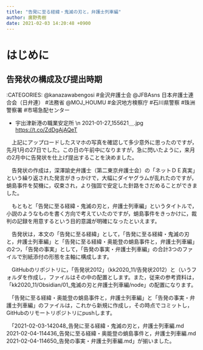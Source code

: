 ```yaml
---
title: "告発に至る経緯・鬼滅の刃と，弁護士列車編"
author: 廣野秀樹
date: 2021-02-03 14:20:48 +0900
---
```


# はじめに

## 告発状の構成及び提出時期

:CATEGORIES: @kanazawabengosi #金沢弁護士会 @JFBAsns 日本弁護士連合会（日弁連） #法務省 @MOJ_HOUMU #金沢地方検察庁 #石川県警察 #珠洲警察署 #市場急配センター

- 宇出津新港の職業安定所 \n 2021-01-27_155621＿.jpg https://t.co/ZdDgAjAQeT

　上記にアップロードしたスマホの写真を確認して多少意外に思ったのですが，先月1月の27日でした。この日の午前中になりますが，急に閃いたように，来月の2月中に告発状を仕上げ提出することを決めました。

　告発状の作成は，深澤諭史弁護士（第二東京弁護士会）の「ネットＤＥ真実」という繰り返された発言がきっかけで，大幅にダイヤグラムが乱れたのですが，蛸島事件を契機に，収束され，より強固で安定した針路をさだめることができました。

　もともと「告発に至る経緯・鬼滅の刃と，弁護士列車編」というタイトルで，小説のようなものを書く方向で考えていたのですが，蛸島事件をきっかけに，裁判の記録を用意するという目的意識が明確になったといえます。

　告発状は，本文の「告発に至る経緯」として，「告発に至る経緯・鬼滅の刃と，弁護士列車編」と「告発に至る経緯・奥能登の蛸島事件と，弁護士列車編」の2つ，「告発の事実」として，「告発の事実・弁護士列車編」の合計3つのファイルで別紙添付の形態を主軸に構成します。

　GitHubのリポジトリに，「告発状2012」（kk2020_11/告発状2012）と（いうフォルダを作成し，ファイルはその中の配置とします。また，従来の参考資料は，「kk2020_11/Obsidian/01_鬼滅の刃と弁護士列車編/node」の配置になります。

　「告発に至る経緯・奥能登の蛸島事件と，弁護士列車編」と「告発の事実・弁護士列車編」のファイルは，これから新規に作成し，その時点でコミットし，GitHubのリモートリポジトリにpushします。

　「2021-02-03-142048_告発に至る経緯・鬼滅の刃と，弁護士列車編.md  2021-02-04-114436_告発に至る経緯・奥能登の蛸島事件と，弁護士列車編.md  2021-02-04-114650_告発の事実・弁護士列車編.md」が揃いました。


